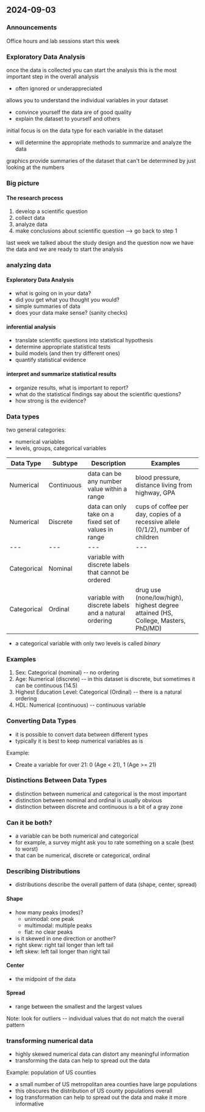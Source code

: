 ## 2024-09-03

### Announcements

Office hours and lab sessions start this week

### Exploratory Data Analysis
 once the data is collected you can start the analysis
this is the most important step in the overall analysis
- often ignored or underappreciated

allows you to understand the individual variables in your dataset
- convince yourself the data are of good quality
- explain the dataset to yourself and others

initial focus is on the data type for each variable in the dataset
- will determine the appropriate methods to summarize and analyze the data

graphics provide summaries of the dataset that can't be determined by just looking at the numbers

### Big picture

#### The research process
1. develop a scientific question
2. collect data
3. analyze data
4. make conclusions about scientific question
--> go back to step 1

last week we talked about the study design and the question
now we have the data and we are ready to start the analysis

### analyzing data

#### Exploratory Data Analysis

- what is going on in your data?
- did you get what you thought you would?
- simple summaries of data
- does your data make sense? (sanity checks)

#### inferential analysis

- translate scientific questions into statistical hypothesis
- determine appropriate statistical tests
- build models (and then try different ones)
- quantify statistical evidence

#### interpret and summarize statistical results
- organize results, what is important to report?
- what do the statistical findings say about the scientific questions?
- how strong is the evidence?

### Data types

two general categories:
- numerical variables
- levels, groups, categorical variables

| Data Type | Subtype | Description | Examples |
| --- | --- | --- | --- |
| Numerical | Continuous | data can be any number value within a range | blood pressure, distance living from highway, GPA |
| Numerical | Discrete | data can only take on a fixed set of values in range | cups of coffee per day, copies of a recessive allele (0/1/2), number of children |
| --- | --- | --- | --- |
| Categorical | Nominal | variable with discrete labels that cannot be ordered |
| Categorical | Ordinal | variable with discrete labels and a natural ordering | drug use (none/low/high), highest degree attained (HS, College, Masters, PhD/MD) |

* a categorical variable with only two levels is called *binary*

### Examples

1. Sex: Categorical (nominal) -- no ordering
2. Age: Numerical (discrete) -- in this dataset is discrete, but sometimes it can be continuous (14.5)
3. Highest Education Level: Categorical (Ordinal) -- there is a natural ordering
4. HDL: Numerical (continuous) -- continuous variable

### Converting Data Types

- it is possible to convert data between different types
- typically it is best to keep numerical variables as is

Example:
- Create a variable for over 21: 0 (Age < 21), 1 (Age >= 21)

### Distinctions Between Data Types

- distinction between numerical and categorical is the most important
- distinction between nominal and ordinal is usually obvious
- distinction between discrete and continuous is a bit of a gray zone

### Can it be both?

- a variable can be both numerical and categorical
- for example, a survey might ask you to rate something on a scale (best to worst)
- that can be numerical, discrete or categorical, ordinal

### Describing Distributions

- distributions describe the overall pattern of data (shape, center, spread)

#### Shape
- how many peaks (modes)?
    - unimodal: one peak
    - multimodal: multiple peaks
    - flat: no clear peaks
- is it skewed in one direction or another?
- right skew: right tail longer than left tail
- left skew: left tail longer than right tail

#### Center
- the midpoint of the data

#### Spread
- range between the smallest and the largest values

Note: look for outliers -- individual values that do not match the overall pattern

### transforming numerical data

- highly skewed numerical data can distort any meaningful information
- transforming the data can help to spread out the data

Example: population of US counties
- a small number of US metropolitan area counties have large populations
- this obscures the distribution of US county populations overall
- log transformation can help to spread out the data and make it more informative
















<!-- SLIDES EXPLORATORY DATA ANALYSIS
BIOSTATISTICS 521: APPLIED BIOSTATISTICS
Instructor: Xiang Zhou
Exploratory Data Analysis
Once data has been collected it is time to start an analysis.
Exploratory data analysis is the first step in analyzing data. It is a critical piece of the overall analysis
but is often ignored or underappreciated.
Exploratory data analysis allows you to understand the individual variables in your dataset, convince
yourself the data are of good quality, and explain the dataset to yourself and others.
An initial focus is on the data type for each variable in the dataset; the data type will determine the
appropriate methods to summarize and analyze the data.
Pictures are worth a thousand words. Graphical representations provide invaluable summaries of the
dataset that cannot be determined by looking at numbers or counts on a spreadsheet.
2
3
Develop a
Scientific
Question
Collect Data
Analyze Data
Make Conclusions
about Scientific
Question
The
Research
Process *
* Highly Simplified
Study Design
4
Develop a
Scientific
Question
Collect Data
Analyze Data
Make Conclusions
about Scientific
Question
The
Research
Process *
* Highly Simplified
Ok, we have our data
… Now what?
Study Design
5
Analyze Data
Exploratory
Data Analysis
Inferential
Analysis
• What is going on in your data?
• Make lots of pictures
• Did you get what you thought you would?
• Simple summaries of data
• Does your data make sense? (Sanity Checks)
• Translate scientific questions into statistical
hypothesis
• Determine appropriate statistical tests
• Build models (and then try different ones)
• Quantify statistical evidence
Interpret and
Summarize
Statistical
Results
• Organize results, what is important to report?
• What do the statistical findings say about the
scientific questions?
• How strong is the evidence?
6
What story are the authors trying to
convey with this figure?
Which group of graduate students
were at highest risk for anxiety
A good picture tells the story
contained in your data
7
Has Anxiety?GenderStudent
YesMale1
NoFemale2
NoFemale3
YesTransgender4
NoMale5
YesFemale6
NoMale7
What data is needed
to make this plot?
What is a good plot to
visualize this data?
What does Data Look Like?
8
Heart
Attack
HDLHighest
Education
Level
AgeSexID
No48.7High School71M1001
No51.2College49F1002
Yes60.3College68F1003
No45.0PhD59F1004
No28.6College72M1005
Yes37.1High School81F1006
No45.2College64M1007
Heart
Attack
HDLHighest
Education
Level
AgeSexID
No48.7High School71M1001
No51.2College49F1002
Yes60.3College68F1003
No45.0PhD59F1004
No28.6College72M1005
Yes37.1High School81F1006
No45.2College64M1007
9
Rows are:
Samples,
Individuals,
Cases,
Records, etc.
Columns are VARIABLES
Variables can come in different formats: data types
Data type is key for determining appropriate statistical analysis method
Data Types
10
Numbers
Levels,
Groups,
Categories
nominal
(unordered)
ordinal
(ordered)
Data Types
11
ExamplesDescriptionSubtypeData Type
Blood pressure, distance
living from highway, GPA
Data can be any number value within a
range (e.g. decimals)
ContinuousNumerical
or
Quantitative
Cups of coffee per day,
copies of a recessive allele
(0/1/2), number of children
Data can only take on a fixed set of
values in range (e.g. whole numbers)
Discrete
Sex, Race, Disease Status,
Treatment (yes/no)
Variable with discrete labels that
cannot be ordered
NominalCategorical
or
Qualitative*
Drug Use (none/low/high),
Highest degree attained
(HS, College, Masters,
PhD/MD)
Variable with discrete labels and a
natural ordering
Ordinal
* A categorical variable with only two levels is called binary.
12
Heart
Attack
HDLHighest
Education
Level
AgeSexID
No48.7High School71M1001
No51.2College49F1002
Yes60.3College68F1003
No45.0PhD59F1004
No28.6College72M1005
Yes37.1High School81F1006
No45.2College64M1007
Sex: Categorical (nominal)
Age: Numerical (discrete)
Highest Education Level: Categorical (Ordinal)
HDL: Numerical (continuous)
Heart Attack: Categorical (nominal)
Converting Data Types
• It is possible to convert data between different types
• Typically it is best to keep numerical variables as is (why?) but sometimes there are
valid reasons for categorizing the variable
13
Over_21AgeID
017IID101
125IID102
122IID103
019IID104
020IID105
Converting Data Types
14
Age 0
(Age < 21)
1
(Age ≥ 21)
• Presenting the same Age data as a numerical variable
and a categorical variable
Frequency
Frequency
Distinctions Between Data Types
15
• Distinction between Numerical and Categorical is the most important
• Distinction between Nominal and Ordinal is usually obvious for a given categorical variable
• Distinction between Discrete and Continuous is a bit of a gray zone and the distinction is not critical
• Choosing between Discrete and Continuous can be a matter of convenience for reporting the data
(i.e., is it easier to report each individual numerical data value (discrete) or the number that fall
within different ranges (continuous)).
Can it be both?
16
10987654321
A survey might ask you to rate something on a scale.
For example, how would you rate your Biostatistics Instructor?
The responses can be considered either Numerical, Discrete or Categorical, Ordinal data.
That is, you can analyze this data under either format, and both would be valid!
The important part is that if you decide on Categorical, it is certainly ordinal.
 The techniques to analyze the variable will differ but the message should be the same.
The BestThe Worst
17
Desired
WeightWeightHeight
Smoked 100+
cigarettes in
life
Health
Insurance?
Exercise in
Past
Month?General HealthSexAgeID
17517570010goodm771
11512564110goodf332
10510560111goodf493
12413266011goodf424
13015061010very goodf555
11411464011very goodf556
18519471011very goodm317
16017067010very goodm458
13015065110goodf279
17018070011goodm4410
17518669111excellentm4611
The Behavioral Risk Factor Surveillance System (BRFSS) is an annual telephone survey of 350,000 people
in the United States. As its name implies, the BRFSS is designed to identify risk factors in the adult population
and report emerging health trends. We will consider a subset of 20,000 samples from BRFSS.
Who makes up this dataset?
Young people, old people? Male/Female ratio? Healthy or unhealthy?
Goal of an Exploratory Data Analysis is to learn about the cohort and the variables in the dataset 18
Exploratory Data Analysis
What might you want to describe in this data?
• Distributions of individual variables (Univariate analysis)
• Relationships between pairs of variables (Bivariate analysis) 19
Exploratory Data Analysis
Distribution of Numerical Data
20
?
* These plots are called histograms
. . .
Examining Numerical Distributions
• Distributions describe the overall pattern of data – the shape, center and spread.
• Shape
• How many peaks (modes)?
• Symmetric or skewed in one direction (is one tail longer?)
• Right skew: right tail longer than left tail
• Left skew: left tail longer than right tail
• Center – midpoint of the data
• Spread – range between the smallest and the largest values
• Look for outliers – individual values that do not match the overall pattern
21
22
Unimodal = One Peak Multimodal = Multiple Peaks
Describing Distributions
Flat = No Clear Peaks
Describing Distributions
23
Unimodal,
Symmetric Distribution
Unimodal,
Right Skewed Distribution
Unimodal,
Left Skewed Distribution
Describing Distributions
24
Range: smallest and largest observed values
Range = 45 – 80 years old Range = 18 – 100 years old
Thought Experiment: Describing Distributions
What would you expect the distributions to look like for:
1. Month of birth for all students in this class?
2. Year of birth for all students in this class?
3. Year of birth for all participants in this class (including Xiang)?
4. Number of siblings for all participants in this class; do we expect including
instructor to make much difference this time?
25
Who is in your Data?
26
Age
Distribution of age in Veteran’s Affairs (VA) dataset
for cardiovascular risk Distribution of age for patients receiving
care at Michigan Medicine between
2015-2017
Extreme Measurements = Outliers
• Viewing the distribution of a numerical variable allows you to identify outliers, or
extreme measurements that do not fit within the range of majority of observations
• Always try to identify the reason for an outlier
• Is it a measurement error?
• Biologically impossible measurements?
• Think: number of pregnancies >0 in men, negative blood pressure measurements,
thousands of alcohol drinks per week
• Is there something different about the observations that explains the extreme value?
• A measurement can be an outlier without being a “bad” data point 27
Outlier Measurements: Time Usage for 521 Canvas Site
• Canvas allows me to see the cumulative amount of time on Canvas for each student
28
• Distribution of time spent on the course website is right
skewed
 Typical when there is a fixed lower bound
• Two observations are extreme in relation to the bulk of
the data; explanations?
 Note that they are at least feasible measurements, but:
 -5.27? That would be impossible!
 326? Perhaps a units problem: minutes instead of
hours?
Time (Hours)
Frequency
Outlier Measurements: Time Usage for 521 Canvas Site
• Canvas allows me to see the cumulative amount of time on Canvas for each student
29
• Two observations are extreme in relation to
the bulk of the data
• Recorded times included instructor, GSIs and
students
• Neither of the outlier measurements are
necessarily bad data
• Would you keep these data points?
Time (Hours)
Frequency
Xiang
Diligent 521
Student
Transforming Numerical Data
• Highly skewed numerical data can appear as a single bar containing nearly all observations
• A couple extreme values obscure the spread in the majority of observations
30
http://worldpopulationreview.com/us-counties/
Population of US Counties
A small number of US
metropolitan area counties
have large populations,
obscuring distribution of US
county populations overall.
Transforming Numerical Data
• A variable transformation rescales numerical measurement according to a mathematical function
• Log transformation is most common
• The logarithm function spreads out smaller numbers and pulls back large numbers
• Often easier to model the log of a variable rather than the original scale (usually prefer symmetric distributions)
31
Population Data on
original scale
Population Data on Log scale
• More difficult to interpret
• More informative distribution
Distributions of Categorical Data
• Categorical variables take on a fixed number of possible values or levels
• Bar plots give graphical display of the observed counts for each level of a categorical variable
• If the categorical variable is ordinal, retain the natural ordering when creating the bar plot
32
A
A
C
A
B
B
A
C
CountsLevels
4A
2B
2C
Tabular Format
Bar Plot
A B C
Counts
0 1 2 3 4
Categorical Variable
Let’s Explore the BRFSS Data!
33
Distribution of Age in the BRFSS Data
34
Age Variable
• What type of variable is Age?
• Describe the distribution.
• What does this tell you about the
BRFSS cohort?
• What do you make of the Range?
Distribution of Weight in the BRFSS Data
35
Weight Variable
• What type of variable is weight?
• Describe the distribution.
• Any outliers?
Weight (lbs)
* Boxplot
Distribution of General Health in the BRFSS Data
36
Frequency
Self Reported General Health
General Health Variable
• What type of variable is General Health?
• Describe the distribution.
• What does this tell you about the BRFSS
cohort?
• Given what we learned about the
distribution of Age in this cohort,
are you surprised by General Health?
Pie Charts vs Bar Plots
37
Pie charts typically lose meaningful information and are harder to interpret
• Natural ordering of health levels is not obvious
• Sample size counts and comparisons are lost
Distribution of Sex in the BRFSS Data
38
MaleFemale
Male
Female
Sex Variable
• What type of variable is Sex?
• Describe the distribution.
• What does this tell you about the
BRFSS cohort?
• Compare the different methods of
displaying sex.
Exercise and Health Plan in the BRFSS Data
39
Have you exercised in past month?
No Yes No Yes
Do you have health insurance?
What did we learn about BRFSS Data?
Exploratory Analysis told us…
• Wide age range, from 18 years old up to 100.
• Distribution of age is right skewed, meaning more younger samples
• Relatively balanced on sex, slightly more females than males
• Overall, the cohort is in very good health and the vast majority performed some recent exercise
• There are a couple weight measurements that stood out from the rest of the cohort but are not
biologically unrealistic
Now that we know something about the data, we can think about what scientific questions can be
addressed with the BRFSS dataset…
40
Which of the following research topics might
be explore in the BRFSS dataset?
• Health disparities in the uninsured?
• Smoking experience in teenagers?
• Idealized perceptions of weight in males and females?
• Exercise habits by age?
• What else?
41
Summary
• Exploratory data analysis makes plots to learn about the data
• Data type of a variable determines which plotting techniques are appropriate
• Univariate plots tell us about the distribution of individual variables
• Bivariate plots will tell us about the relationships between pairs of variables (coming
soon)
• Remember: making the plot is only the first step!
Once you have made a plot, ask yourself what information is being conveyed.
Use the plots to learn about the variables and the cohort.
• This material is the basis for Lab #1, exploratory analysis of NHANES dataset
42 -->